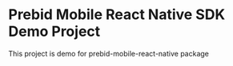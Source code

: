 # Prebid Mobile React Native SDK Demo Project

This project is demo for prebid-mobile-react-native package
